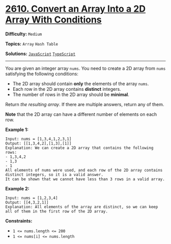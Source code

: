 # [2610. Convert an Array Into a 2D Array With Conditions](https://leetcode.com/problems/convert-an-array-into-a-2d-array-with-conditions/)

**Difficulty:** `Medium`

**Topics:** `Array` `Hash Table`

**Solutions:** [`JavaScript`](../../src/javascript/challenges/convertAnArrayIntoA2dArrayWithConditions.js) [`TypeScript`](../../src/typescript/challenges/problems/convertAnArrayIntoA2dArrayWithConditions.ts)

---

You are given an integer array `nums`. You need to create a 2D array from `nums` satisfying the following conditions:

* The 2D array should contain **only** the elements of the array `nums`.
* Each row in the 2D array contains **distinct** integers.
* The number of rows in the 2D array should be **minimal**.

Return *the resulting array*. If there are multiple answers, return any of them.

**Note** that the 2D array can have a different number of elements on each row.

**Example 1:**

```
Input: nums = [1,3,4,1,2,3,1]
Output: [[1,3,4,2],[1,3],[1]]
Explanation: We can create a 2D array that contains the following rows:
- 1,3,4,2
- 1,3
- 1
All elements of nums were used, and each row of the 2D array contains distinct integers, so it is a valid answer.
It can be shown that we cannot have less than 3 rows in a valid array.
```

**Example 2:**

```
Input: nums = [1,2,3,4]
Output: [[4,3,2,1]]
Explanation: All elements of the array are distinct, so we can keep all of them in the first row of the 2D array.
```

**Constraints:**

* `1 <= nums.length <= 200`
* `1 <= nums[i] <= nums.length`